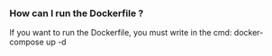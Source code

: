 ### How can I run the Dockerfile ?
If you want to run the Dockerfile, you must write in the cmd: docker-compose up -d 
